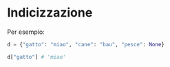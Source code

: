 # Indicizzazione


Per esempio:

```python
d = {"gatto": "miao", "cane": "bau", "pesce": None}
```

```python 
d["gatto"] # 'miao'
```